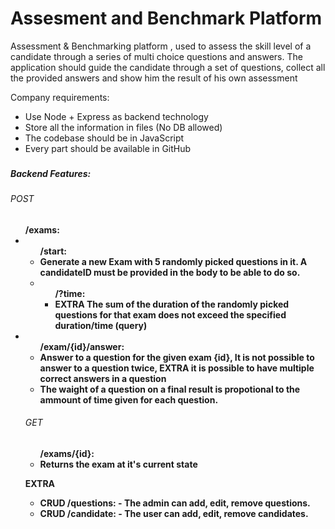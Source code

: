 ### <h1> Assesment and Benchmark Platform</h1>

Assessment &amp; Benchmarking platform , used to assess the skill level of a candidate through a series of multi choice questions and answers.
The application should guide the candidate through a set of questions, collect all the provided answers and show him the result of his own assessment

Company requirements:

- Use Node + Express as backend technology
- Store all the information in files (No DB allowed)
- The codebase should be in JavaScript
- Every part should be available in GitHub

###

<h5>Backend Features:</h5>
<h6>POST</h6>
<ul>
  <strong>/exams:</strong>
  <li> 
    <ul> <strong>/start:</storng>
      <li> Generate a new Exam with 5 randomly picked questions in it. A candidateID must be provided in the body to be able to do so.</li>
      <li>
        <ul>/?time:
          <li> EXTRA The sum of the duration of the randomly picked questions for that exam does not exceed the specified duration/time (query)</li>
        </ul>
      </li>
    </ul>
  </li>
  <li>
  <ul>
    <strong>/exam/{id}/answer</strong>:
    <li>Answer to a question for the given exam {id}, It is not possible to answer to a question twice,<strong> EXTRA</strong> it is possible to have multiple correct answers in a question</li>
    <li>The waight of a question on a final result is propotional to the ammount of time given for each question. </li>
    </li>
  </ul>

<h6>GET</h6>

<ul>
  <strong>/exams/{id}</strong>:
  <li> Returns the exam at it's current state </li>
</ul>

EXTRA
<ul>
  <li> CRUD /questions:
    - The admin can add, edit, remove questions.
  </li>
   <li> CRUD /candidate: 
    - The user can add, edit, remove candidates.
  </li>
<ul>
